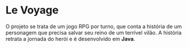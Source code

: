 # Le Voyage

O projeto se trata de um jogo RPG por turno, que conta a história de um personagem que precisa salvar seu reino de um terrível vilão.
A história retrata a jornada do herói e é desenvolvido em **Java**.